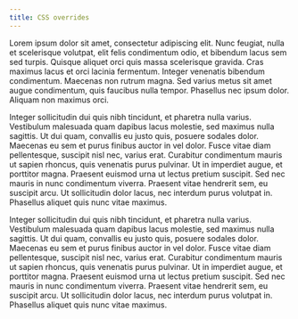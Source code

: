```yaml
---
title: CSS overrides
---
```


Lorem ipsum dolor sit amet, consectetur adipiscing elit. Nunc feugiat, nulla et scelerisque volutpat, elit felis condimentum odio, et bibendum lacus sem sed turpis. Quisque aliquet orci quis massa scelerisque gravida. Cras maximus lacus et orci lacinia fermentum. Integer venenatis bibendum condimentum. Maecenas non rutrum magna. Sed varius metus sit amet augue condimentum, quis faucibus nulla tempor. Phasellus nec ipsum dolor. Aliquam non maximus orci.

Integer sollicitudin dui quis nibh tincidunt, et pharetra nulla varius. Vestibulum malesuada quam dapibus lacus molestie, sed maximus nulla sagittis. Ut dui quam, convallis eu justo quis, posuere sodales dolor. Maecenas eu sem et purus finibus auctor in vel dolor. Fusce vitae diam pellentesque, suscipit nisl nec, varius erat. Curabitur condimentum mauris ut sapien rhoncus, quis venenatis purus pulvinar. Ut in imperdiet augue, et porttitor magna. Praesent euismod urna ut lectus pretium suscipit. Sed nec mauris in nunc condimentum viverra. Praesent vitae hendrerit sem, eu suscipit arcu. Ut sollicitudin dolor lacus, nec interdum purus volutpat in. Phasellus aliquet quis nunc vitae maximus.

Integer sollicitudin dui quis nibh tincidunt, et pharetra nulla varius. Vestibulum malesuada quam dapibus lacus molestie, sed maximus nulla sagittis. Ut dui quam, convallis eu justo quis, posuere sodales dolor. Maecenas eu sem et purus finibus auctor in vel dolor. Fusce vitae diam pellentesque, suscipit nisl nec, varius erat. Curabitur condimentum mauris ut sapien rhoncus, quis venenatis purus pulvinar. Ut in imperdiet augue, et porttitor magna. Praesent euismod urna ut lectus pretium suscipit. Sed nec mauris in nunc condimentum viverra. Praesent vitae hendrerit sem, eu suscipit arcu. Ut sollicitudin dolor lacus, nec interdum purus volutpat in. Phasellus aliquet quis nunc vitae maximus.